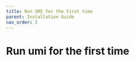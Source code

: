 ```yaml
---
title: Run UMI for the first time
parent: Installation Guide
nav_order: 2
---
```


# Run umi for the first time